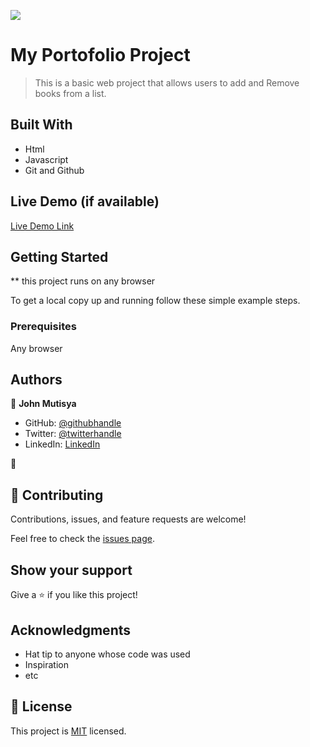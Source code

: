 ![](https://img.shields.io/badge/Microverse-blueviolet)

# My Portofolio Project

> This is a basic web project that allows users to add and Remove books from a list. 

## Built With

- Html
- Javascript
- Git and Github


## Live Demo (if available)

[Live Demo Link]()


## Getting Started

** this project runs on any browser


To get a local copy up and running follow these simple example steps.

### Prerequisites

Any browser



## Authors

👤 **John Mutisya**

- GitHub: [@githubhandle](https://github.com/johnkioko)
- Twitter: [@twitterhandle](https://twitter.com/@john_the_web_dev)
- LinkedIn: [LinkedIn](https://linkedin.com/in/johnkioko)

👤

## 🤝 Contributing

Contributions, issues, and feature requests are welcome!

Feel free to check the [issues page](../../issues/).

## Show your support

Give a ⭐️ if you like this project!

## Acknowledgments
 
- Hat tip to anyone whose code was used
- Inspiration
- etc

## 📝 License

This project is [MIT](./MIT.MD) licensed.